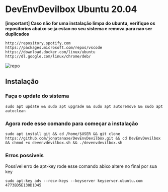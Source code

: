 # DevEnvDevilbox Ubuntu 20.04

**[important]
Caso não for uma instalação limpa do ubuntu, verifique os repositorios abaixo se ja estao no seu sistema e remova para nao ser duplicados**
```
http://repository.spotify.com
https://packages.microsoft.com/repos/vscode
https://download.docker.com/linux/ubuntu
http://dl.google.com/linux/chrome/deb/
```
![repo](https://i.imgur.com/Jk4Uy6S.png)

## Instalação 

### Faça o update do sistema

```
sudo apt update && sudo apt upgrade && sudo apt autoremove && sudo apt autoclean
```

### Agora rode esse comando para começar a instalação

```
sudo apt install git && cd /home/$USER && git clone https://github.com/jonatanaxe/DevEnvDevilbox.git && cd DevEnvDevilbox && chmod +x devenvdevilbox.sh && ./devenvdevilbox.sh
```

### Erros possiveis

Possível erro de apt-key rode esse comando abixo altere no final por sua key
```
sudo apt-key adv --recv-keys --keyserver keyserver.ubuntu.com 4773BD5E130D1D45
```
